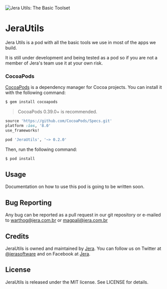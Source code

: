![Jera Utils: The Basic Toolset](http://jera.com.br/images/logo-jera-header@3x.png)

# JeraUtils
Jera Utils is a pod with all the basic tools we use in most of the apps we build.

It is still under development and being tested as a pod so if you are not a member of Jera's team use it at your own risk.

### CocoaPods

[CocoaPods](http://cocoapods.org) is a dependency manager for Cocoa projects. You can install it with the following command:

```bash
$ gem install cocoapods
```
> CocoaPods 0.39.0+ is recommended.

```ruby
source 'https://github.com/CocoaPods/Specs.git'
platform :ios, '8.0'
use_frameworks!

pod 'JeraUtils', '~> 0.2.0'
```

Then, run the following command:

```bash
$ pod install
```

## Usage

Documentation on how to use this pod is going to be written soon.

## Bug Reporting

Any bug can be reported as a pull request in our git repository or e-mailed to warthog@jera.com.br or magpali@jera.com.br

## Credits

JeraUtils is owned and maintained by [Jera](http://jera.com.br). You can follow us on Twitter at [@jerasoftware](https://twitter.com/jerasoftware) and on Facebook at [Jera](https://www.facebook.com/jerasoftware).

## License

JeraUtils is released under the MIT license. See LICENSE for details.
